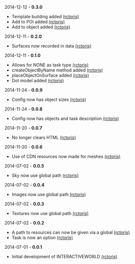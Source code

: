 2014-12-12 - **0.3.0**
 * Template building added [(rctoris)](https://github.com/rctoris/)
 * Add to POI added [(rctoris)](https://github.com/rctoris/)
 * Add to object added [(rctoris)](https://github.com/rctoris/)

2014-12-11 - **0.2.0**
 * Surfaces now recorded in data [(rctoris)](https://github.com/rctoris/)

2014-12-11 - **0.1.0**
 * Allows for NONE as task type [(rctoris)](https://github.com/rctoris/)
 * createObjectByName method added [(rctoris)](https://github.com/rctoris/)
 * placeObjectOnSurface added [(rctoris)](https://github.com/rctoris/)
 * Dot model added [(rctoris)](https://github.com/rctoris/)

2014-11-24 - **0.0.9**
 * Config now has object sizes [(rctoris)](https://github.com/rctoris/)

2014-11-24 - **0.0.8**
 * Config now has objects and task description [(rctoris)](https://github.com/rctoris/)

2014-11-20 - **0.0.7**
 * No longer clears HTML [(rctoris)](https://github.com/rctoris/)

2014-11-20 - **0.0.6**
 * Use of CDN resources now made for meshes [(rctoris)](https://github.com/rctoris/)

2014-07-02 - **0.0.5**
 * Sky now use global path [(rctoris)](https://github.com/rctoris/)

2014-07-02 - **0.0.4**
 * Images now use global path [(rctoris)](https://github.com/rctoris/)

2014-07-02 - **0.0.3**
 * Textures now use global path [(rctoris)](https://github.com/rctoris/)

2014-07-02 - **0.0.2**
 * A path to resources can now be given via a global [(rctoris)](https://github.com/rctoris/)
 * Task is now an option [(rctoris)](https://github.com/rctoris/)

2014-07-01 - **0.0.1**
 * Initial development of INTERACTIVEWORLD [(rctoris)](https://github.com/rctoris/)
